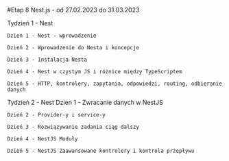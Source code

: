 #Etap 8 Nest.js - od 27.02.2023 do 31.03.2023

Tydzień 1 - Nest

    Dzien 1 - Nest - wprowadzenie 

    Dzień 2 - Wprowadzenie do Nesta i koncepcje 

    Dzień 3 - Instalacja Nesta 

    Dzień 4 - Nest w czystym JS i różnice między TypeScriptem 

    Dzień 5 - HTTP, kontrolery, zapytania, odpowiedzi, routing, odbieranie danych 


Tydzień 2 - Nest
    Dzien 1 - Zwracanie danych w NestJS 

    Dzień 2 - Provider-y i service-y 

    Dzień 3 - Rozwiązywanie zadania ciąg dalszy 

    Dzień 4 - NestJS Moduły 

    Dzień 5 - NestJS Zaawansowane kontrolery i kontrola przepływu 

